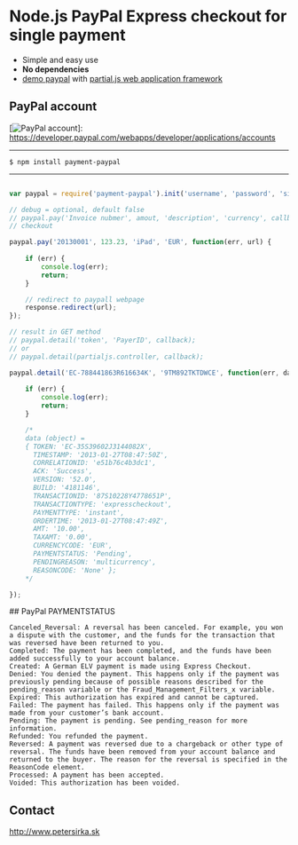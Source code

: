 Node.js PayPal Express checkout for single payment
==================================================

* Simple and easy use
* __No dependencies__
* [demo paypal](https://github.com/petersirka/partial.js/tree/master/examples/paypal) with [partial.js web application framework](https://github.com/petersirka/partial.js)

PayPal account
--------------

[![PayPal account](http://www.partialjs.com/exports/paypal-info.jpg)]: https://developer.paypal.com/webapps/developer/applications/accounts

***

```text
$ npm install payment-paypal
```

***

```js

var paypal = require('payment-paypal').init('username', 'password', 'signature', 'return url', 'cancel url', [debug]);

// debug = optional, default false
// paypal.pay('Invoice nubmer', amout, 'description', 'currency', callback);
// checkout

paypal.pay('20130001', 123.23, 'iPad', 'EUR', function(err, url) {
	
	if (err) {
		console.log(err);
		return;
	}

	// redirect to paypall webpage
	response.redirect(url);
});

// result in GET method
// paypal.detail('token', 'PayerID', callback);
// or
// paypal.detail(partialjs.controller, callback);

paypal.detail('EC-788441863R616634K', '9TM892TKTDWCE', function(err, data, invoiceNumber) {
	
	if (err) {
		console.log(err);
		return;
	}

	/*
	data (object) =
	{ TOKEN: 'EC-35S39602J3144082X',
	  TIMESTAMP: '2013-01-27T08:47:50Z',
	  CORRELATIONID: 'e51b76c4b3dc1',
	  ACK: 'Success',
	  VERSION: '52.0',
	  BUILD: '4181146',
	  TRANSACTIONID: '87S10228Y4778651P',
	  TRANSACTIONTYPE: 'expresscheckout',
	  PAYMENTTYPE: 'instant',
	  ORDERTIME: '2013-01-27T08:47:49Z',
	  AMT: '10.00',
	  TAXAMT: '0.00',
	  CURRENCYCODE: 'EUR',
	  PAYMENTSTATUS: 'Pending',
	  PENDINGREASON: 'multicurrency',
	  REASONCODE: 'None' };
	*/

});

```

## PayPal PAYMENTSTATUS

```
Canceled_Reversal: A reversal has been canceled. For example, you won a dispute with the customer, and the funds for the transaction that was reversed have been returned to you.
Completed: The payment has been completed, and the funds have been added successfully to your account balance.
Created: A German ELV payment is made using Express Checkout.
Denied: You denied the payment. This happens only if the payment was previously pending because of possible reasons described for the pending_reason variable or the Fraud_Management_Filters_x variable.
Expired: This authorization has expired and cannot be captured.
Failed: The payment has failed. This happens only if the payment was made from your customer’s bank account.
Pending: The payment is pending. See pending_reason for more information.
Refunded: You refunded the payment.
Reversed: A payment was reversed due to a chargeback or other type of reversal. The funds have been removed from your account balance and returned to the buyer. The reason for the reversal is specified in the ReasonCode element.
Processed: A payment has been accepted.
Voided: This authorization has been voided.
```

## Contact

<http://www.petersirka.sk>